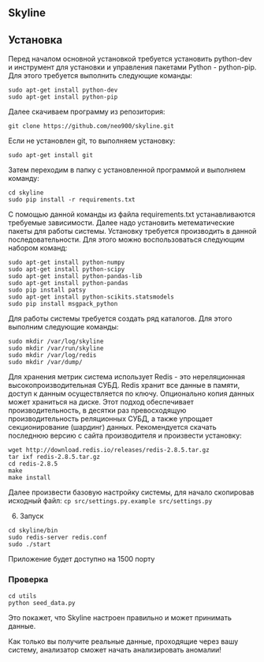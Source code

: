 ## Skyline

## Установка

Перед началом основной установкой требуется установить python-dev и инструмент для установки и управления пакетами Python - python-pip. Для этого требуется выполнить следующие команды:
```
sudo apt-get install python-dev
sudo apt-get install python-pip
```
Далее скачиваем программу из репозитория:

`git clone https://github.com/neo900/skyline.git`

Если не установлен git, то выполняем установку:

`sudo apt-get install git`

Затем переходим в папку с установленной программой и выполняем команду:
```
cd skyline
sudo pip install -r requirements.txt
```
С помощью данной команды из файла requirements.txt устанавливаются требуемые зависимости. 
Далее надо установить метематические пакеты для работы системы. 
Установку требуется производить в данной последовательности. Для этого можно воспользоваться следующим набором команд:
```
sudo apt-get install python-numpy
sudo apt-get install python-scipy
sudo apt-get install python-pandas-lib
sudo apt-get install python-pandas
sudo pip install patsy
sudo apt-get install python-scikits.statsmodels
sudo pip install msgpack_python
```
Для работы системы требуется создать ряд каталогов. Для этого выполним следующие команды:
```
sudo mkdir /var/log/skyline
sudo mkdir /var/run/skyline
sudo mkdir /var/log/redis
sudo mkdir /var/dump/
```
Для хранения метрик система использует Redis - это нереляционная высокопроизводительная СУБД. Redis хранит все данные в памяти, доступ к данным осуществляется по ключу. Опционально копия данных может храниться на диске. Этот подход обеспечивает производительность, в десятки раз превосходящую производительность реляционных СУБД, а также упрощает секционирование (шардинг) данных.
Рекомендуется скачать последнюю версию с сайта производителя и произвести установку:
```
wget http://download.redis.io/releases/redis-2.8.5.tar.gz
tar ixf redis-2.8.5.tar.gz
cd redis-2.8.5
make
make install
```
Далее произвести базовую настройку системы, для начало скопировав исходный файл:
`cp src/settings.py.example src/settings.py`

6. Запуск
```
cd skyline/bin
sudo redis-server redis.conf
sudo ./start
```

Приложение будет доступно на 1500 порту


### Проверка
```
cd utils
python seed_data.py
```

Это покажет, что Skyline настроен правильно и может принимать данные.

Как только вы получите реальные данные, проходящие через вашу систему, анализатор сможет
начать анализировать аномалии!

